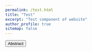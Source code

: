 ```yaml
---
permalink: /test.html
title: "Test"
excerpt: "Test component of website"
author_profile: true
sitemap: false
---
```




<button class="btn--info" onclick="myFunction()">Abstract</button>
<div id="myDIV" class="notice--info" style="display:none">
  Abstract text
</div> 

<script type="text/javascript">
  function myFunction() {
  var x = document.getElementById("myDIV");
  if (x.style.display === "none") {
    x.style.display = "block";
  } else {
  x.style.display = "none";
  }
} 
</script>
